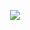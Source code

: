 <p align="center">
  <img src="https://github.com/wikyprash/wikyprash/blob/master/fixing.gif">
</p>

